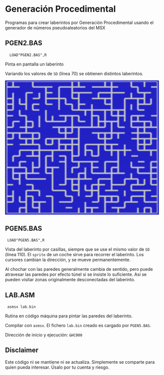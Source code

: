 # Generación Procedimental

Programas para crear laberintos por Generación Procedimental usando el generador de números pseudoaleatorios del MSX

## PGEN2.BAS

      LOAD"PGEN2.BAS",R
      
Pinta en pantalla un laberinto

Variando los valores de `SD` (línea 70) se obtienen distintos laberintos.

![Un posible laberinto generado](mapa.png)

## PGEN5.BAS

     LOAD"PGEN5.BAS",R

Vista del laberinto por casillas, siempre que se use el mismo valor de `SD` (línea 110). El `sprite` de un coche sirve para recorrer el laberinto. Los cursores cambian la dirección, y se mueve permanentemente.

Al chochar con las paredes generalmente cambia de sentido, pero puede atravesar las paredes por efecto túnel si se insiste lo suficiente. Así se pueden visitar zonas originalmente desconectadas del laberinto.

## LAB.ASM

     asmsx lab.bin

Rutina en código máquina para pintar las paredes del laberinto. 

Compilar con `asmsx`. El fichero `lab.bin` creado es cargado por `PGEN5.BAS`.

Dirección de inicio y ejecución: `&HC000`

## Disclaimer

Este código ni se mantiene ni se actualiza. Simplemente se comparte para quien pueda interesar. Úsalo por tu cuenta y riesgo.